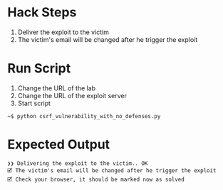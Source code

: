 # Hack Steps

1. Deliver the exploit to the victim
2. The victim's email will be changed after he trigger the exploit

# Run Script

1. Change the URL of the lab
2. Change the URL of the exploit server
3. Start script

```
~$ python csrf_vulnerability_with_no_defenses.py
```

# Expected Output

```
❯❯ Delivering the exploit to the victim.. OK
🗹 The victim's email will be changed after he trigger the exploit
🗹 Check your browser, it should be marked now as solved
```
